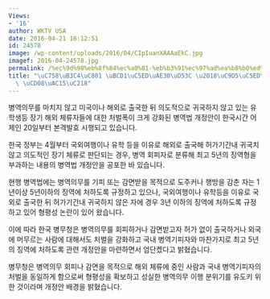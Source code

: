 ```yaml
---
Views:
- '16'
author: WKTV USA
date: 2016-04-21 16:12:51
id: 24578
image: /wp-content/uploads/2016/04/CIpIuanXAAAaEkC.jpg
imagef: 2016-04-24578.jpg
permalink: /%ec%9d%98%eb%8f%84%ec%a0%81-%eb%b3%91%ec%97%ad%ea%b8%b0%ed%94%bc-%ec%a7%95%ec%97%ad%ed%98%95-%ec%b4%88%ea%b0%95%ec%88%98/
title: "\uC758\uB3C4\uC801 \uBCD1\uC5ED\uAE30\uD53C \u2018\uC9D5\uC5ED\uD615\u2019\
  \ \uCD08\uAC15\uC218"
---
```


병역의무를 마치지 않고 미국이나 해외로 출국한 뒤 의도적으로 귀국하지 않고 있는 유학생등 장기 해외 체류자들에 대한 처벌폭이 크게 강화된 병역법 개정안이 한국시간 어제인 20일부터 본격발효 시행되고 있습니다.

한국 정부는 4월부터 국외여행이나 유학 등을 이유로 해외로 출국해 허가기간내 귀국치 않고 의도적인 장기 체류로 판단되는 경우, 병역 회피자로 분류해 최고 5년의 징역형을 부과하는 내용의 병역법 개정안을 공포한 바 있습니다.

현행 병역법에는 병역의무를 기피 또는 감면받을 목적으로 도주커나 행방을 감춘 자는 1년이상 5년이하의 징역에 처하도록 규정하고 있으나, 국외여행이나 유학등을 이유로 국외로 출국한 뒤 허가기간내 귀국하지 않은 자에 경우 3년 이하의 징역에 처하도록 규정하고 있어 형평성 논란이 있어 왔습니다.

이에 따라 한국 병무청은 병역의무를 회피하거나 감면받고자 허가 없이 출국하거나 외국에 머무르는 사람에 대해서도 처벌을 강화하고 국내 병역기피자와 마찬가지로 최고 5년의 징역에 처하도록 관련 개정안을 마련하면서 엄단켔다고 밝혔습니다.

병무청은 병역의무 회피나 감면을 목적으로 해외 체류에 중인 사람과 국내 병역기피자의 처벌을 동일하게 함으로써 형평성을 확보하고 성실한 병역의무 이행 분위기를 유도키 위한 것이라며 개정안 배경을 밝혔습니다.

&nbsp;

&nbsp;

&nbsp;